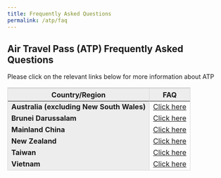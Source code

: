 ```yaml
---
title: Frequently Asked Questions
permalink: /atp/faq
---
```


## **Air Travel Pass (ATP) Frequently Asked Questions**

Please click on the relevant links below for more information about ATP

<table>
<thead>
  <tr>
    <th style="border-top:3px solid #D8D8D8; border-left:1px solid #D8D8D8; border-right:1px solid #D8D8D8; background-color:#EDEDED">Country/Region</th>
    <th style="border-top:3px solid #D8D8D8; border-left:1px solid #D8D8D8; border-right:1px solid #D8D8D8; background-color:#EDEDED">FAQ</th>
  </tr>
</thead>
<tbody>
<tr>
    <td style="border-left:1px solid #D8D8D8; border-right:1px solid #D8D8D8; background-color:#EDEDED"><b>Australia (excluding New South Wales)</b></td>
      <td style="text-align:left;border-right:1px solid #D8D8D8;"><a href="/australia/atp/faq">Click here</a></td>
  </tr>
<tr>
    <td style="border-left:1px solid #D8D8D8; border-right:1px solid #D8D8D8; background-color:#EDEDED"><b>Brunei Darussalam</b></td>
      <td style="text-align:left;border-right:1px solid #D8D8D8;"><a href="/brunei/atp/faq">Click here</a></td>
  </tr>
  <tr>
    <td style="border-left:1px solid #D8D8D8; border-right:1px solid #D8D8D8; background-color:#EDEDED"><b>Mainland China</b></td>
      <td style="text-align:left;border-right:1px solid #D8D8D8;"><a href="/china/atp/faq">Click here</a></td>
  </tr>
    <tr>
    <td style="border-left:1px solid #D8D8D8; border-right:1px solid #D8D8D8; background-color:#EDEDED"><b>New Zealand</b></td>
      <td style="text-align:left;border-right:1px solid #D8D8D8;"><a href="/newzealand/atp/faq">Click here</a></td>
  </tr>
    <tr>
    <td style="border-left:1px solid #D8D8D8; border-right:1px solid #D8D8D8; background-color:#EDEDED"><b>Taiwan</b></td>
      <td style="text-align:left;border-right:1px solid #D8D8D8;"><a href="/taiwan/atp/faq">Click here</a></td>
  </tr>
       <tr>
    <td style="border-left:1px solid #D8D8D8; border-right:1px solid #D8D8D8; border-bottom:1px solid #D8D8D8;background-color:#EDEDED"><b>Vietnam</b></td>
       <td style=" text-align:left;border-right:1px solid #D8D8D8;border-bottom:1px solid #D8D8D8;"><a href="/Vietnam/atp/faq">Click here</a></td>
  </tr>
  </tbody>
  </table>
